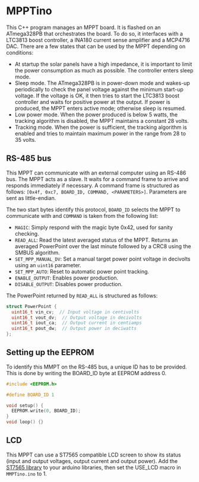 # MPPTino

This C++ program manages an MPPT board. It is flashed on an ATmega328PB that orchestrates the board.
To do so, it interfaces with a LTC3813 boost controller, a INA180 current sense amplifier and a MCP4716 DAC.
There are a few states that can be used by the MPPT depending on conditions:
- At startup the solar panels have a high impedance, it is important to limit the power consumption as much as possible. The controller enters sleep mode.
- Sleep mode. The ATmega328PB is in power-down mode and wakes-up periodically to check the panel voltage against the minimum start-up voltage.
  If the voltage is OK, it then tries to start the LTC3813 boost controller and waits for positive power at the output.
  If power is produced, the MPPT enters active mode; otherwise sleep is resumed.
- Low power mode. When the power produced is below 5 watts, the tracking algorithm is disabled, the MPPT maintains a constant 28 volts.
- Tracking mode. When the power is sufficient, the tracking algorithm is enabled and tries to maintain maximum power in the range from 28 to 35 volts.

## RS-485 bus

This MPPT can communicate with an external computer using an RS-486 bus. The MPPT acts as a slave. It waits for a command frame to arrive and responds immediately if necessary.
A command frame is structured as follows:
`[0x4f, 0xc7, BOARD_ID, COMMAND, <PARAMETERS>]`. Parameters are sent as little-endian.

The two start bytes identify this protocol, `BOARD_ID` selects the MPPT to communicate with and
`COMMAND` is taken from the following list:
- `MAGIC`: Simply respond with the magic byte 0x42, used for sanity checking.
- `READ_ALL`: Read the latest averaged status of the MPPT. Returns an averaged PowerPoint over the last minute followed by a CRC8 using the SMBUS algorithm.
- `SET_MPP_MANUAL_DV`: Set a manual target power point voltage in decivolts using an `uint16` parameter.
- `SET_MPP_AUTO`: Reset to automatic power point tracking.
- `ENABLE_OUTPUT`: Enables power production.
- `DISABLE_OUTPUT`: Disables power production.

The PowerPoint returned by `READ_ALL` is structured as follows:
```cpp
struct PowerPoint {
  uint16_t vin_cv;  // Input voltage in centivolts
  uint16_t vout_dv;  // Output voltage in decivolts
  uint16_t iout_ca;  // Output current in centiamps
  uint16_t pout_dw;  // Output power in deciwatts
};
```

## Setting up the EEPROM

To identify this MMPT on the RS-485 bus, a unique ID has to be provided. This is done by writing the BOARD_ID byte at EEPROM address 0.

```cpp
#include <EEPROM.h>

#define BOARD_ID 1

void setup() {
  EEPROM.write(0, BOARD_ID);
}
void loop() {}
```

## LCD

This MPPT can use a ST7565 compatible LCD screen to show its status (input and output voltages, output current and output power).
Add the [ST7565 library](https://github.com/antoine510/ST7565.git) to your arduino libraries, then set the USE_LCD macro in `MMPTino.ino` to 1.
